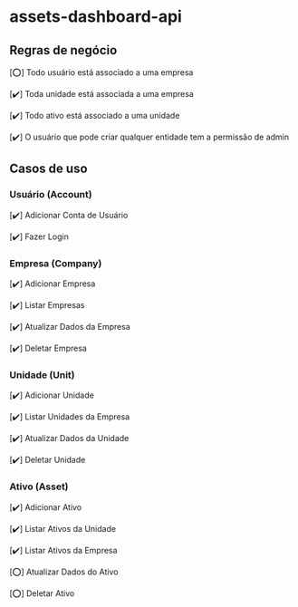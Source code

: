 # assets-dashboard-api

## Regras de negócio

[⭕] Todo usuário está associado a uma empresa

[✔️] Toda unidade está associada a uma empresa

[✔️] Todo ativo está associado a uma unidade

[✔️] O usuário que pode criar qualquer entidade tem a permissão de admin

## Casos de uso

### Usuário (Account)

[✔️] Adicionar Conta de Usuário

[✔️] Fazer Login

### Empresa (Company)

[✔️] Adicionar Empresa

[✔️] Listar Empresas

[✔️] Atualizar Dados da Empresa

[✔️] Deletar Empresa

### Unidade (Unit)

[✔️] Adicionar Unidade

[✔️] Listar Unidades da Empresa

[✔️] Atualizar Dados da Unidade

[✔️] Deletar Unidade

### Ativo (Asset)

[✔️] Adicionar Ativo

[✔️] Listar Ativos da Unidade

[✔️] Listar Ativos da Empresa

[⭕] Atualizar Dados do Ativo

[⭕] Deletar Ativo
